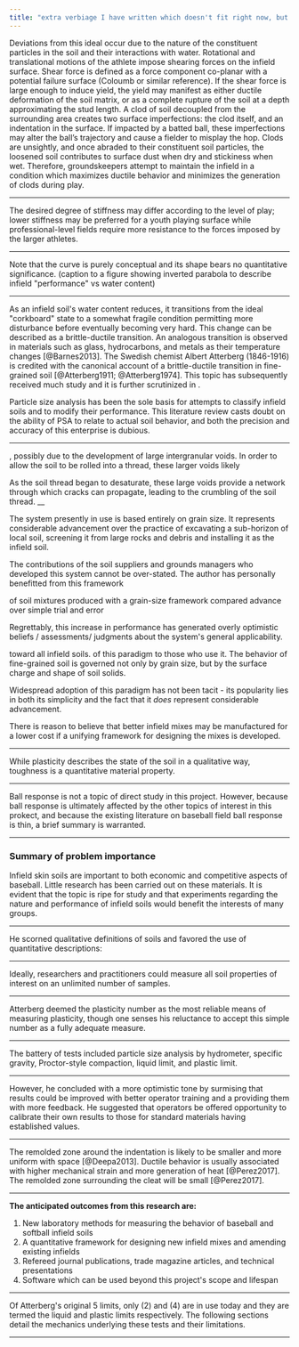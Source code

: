 ```yaml
---
title: "extra verbiage I have written which doesn't fit right now, but I don't want to throw away"
---
```


Deviations from this ideal occur due to the nature of the constituent particles in the soil and their interactions with water. Rotational and translational motions of the athlete impose shearing forces on the infield surface. Shear force is defined as a force component co-planar with a potential failure surface (Coloumb or similar reference). If the shear force is large enough to induce yield, the yield may manifest as either ductile deformation of the soil matrix, or as a complete rupture of the soil at a depth approximating the stud length. A clod of soil decoupled from the surrounding area creates two surface imperfections: the clod itself, and an indentation in the surface. If impacted by a batted ball, these imperfections may alter the ball’s trajectory and cause a fielder to misplay the hop. Clods are unsightly, and once abraded to their constituent soil particles, the loosened soil contributes to surface dust when dry and stickiness when wet. Therefore, groundskeepers attempt to maintain the infield in a condition which maximizes ductile behavior and minimizes the generation of clods during play. 

___

The desired degree of stiffness may differ according to the level of play; lower stiffness may be preferred for a youth playing surface while professional-level fields require more resistance to the forces imposed by the larger athletes.  

___

Note that the curve is purely conceptual and its shape bears no quantitative significance.  (caption to a figure showing inverted parabola to describe infield "performance" vs water content)

___

As an infield soil's water content reduces, it transitions from the ideal "corkboard" state to a somewhat fragile condition permitting more disturbance before eventually becoming very hard. This change can be described as a brittle-ductile transition. An analogous transition is observed in materials such as glass, hydrocarbons, and metals as their temperature changes [@Barnes2013]. The Swedish chemist Albert Atterberg (1846-1916) is credited with the canonical account of a brittle-ductile transition in fine-grained soil [@Atterberg1911; @Atterberg1974]. This topic has subsequently received much study and it is further scrutinized in . 

Particle size analysis has been the sole basis for attempts to classify infield soils and to modify their performance. This literature review casts doubt on the ability of PSA to relate to actual soil behavior, and both the precision and accuracy of this enterprise is dubious. 

___
, possibly due to the development of large intergranular voids. In order to allow the soil to be rolled into a thread, these larger voids likely 

As the soil thread began to desaturate, these large voids provide a network through which cracks can propagate, leading to the crumbling of the soil thread. 
__

The system presently in use is based entirely on grain size. It represents considerable advancement over the practice of 
excavating a sub-horizon of local soil,
screening it from large rocks and debris and installing it as the infield soil. 

The contributions of the soil suppliers and grounds managers who developed this 
system cannot be over-stated. The author has personally benefitted from this framework

of soil mixtures produced with a grain-size framework compared advance over simple trial and error 

Regrettably, this increase in performance has generated overly optimistic beliefs / assessments/ judgments about the system's general applicability.

 toward all infield soils.  of this paradigm to those who use it. 
The behavior of fine-grained soil is governed not only by grain size, but by the surface charge and shape of soil solids. 

Widespread adoption of this paradigm has not been tacit - its popularity lies in both its simplicity and the fact that it _does_ represent 
considerable advancement. 

There is reason to believe that better infield mixes may be manufactured for a lower cost if a unifying framework for designing the mixes is developed.

___

While plasticity describes the state of the soil in a qualitative way, toughness is a quantitative material property.  
___

Ball response is not a topic of direct study in this project. However, because ball response is ultimately affected by the other topics of interest in this prokect, and because the existing literature on baseball field ball response is thin, a brief summary is warranted. 

___


### Summary of problem importance 

Infield skin soils are important to both economic and competitive aspects of baseball. Little research has been carried out on these materials. It is evident that the topic is ripe for study and that experiments regarding the nature and performance of infield soils would benefit the interests of many groups.

___

He scorned qualitative definitions of soils and favored the use of quantitative descriptions:

___

Ideally, researchers and practitioners could measure all soil properties of interest on an unlimited number of samples. 

___

Atterberg deemed the plasticity number as the most reliable means of measuring plasticity, though one senses his reluctance to accept this simple number as a fully adequate measure. 

___

The battery of tests included particle size analysis by hydrometer, specific gravity, Proctor-style compaction, liquid limit, and plastic limit.
___

However, he concluded with a more optimistic tone by surmising that results could be improved with better operator training and a providing them with more feedback. He suggested that operators be offered opportunity to calibrate their own results to those for standard materials having established values. 

___


The remolded zone around the indentation is likely to be smaller and more uniform with space [@Deepa2013]. Ductile behavior is usually associated with higher mechanical strain and more generation of heat [@Perez2017]. The remolded zone surrounding the cleat will be small [@Perez2017]. 

___



**The anticipated outcomes from this research are:**
  
1. New laboratory methods for measuring the behavior of baseball and softball infield soils
2. A quantitative framework for designing new infield mixes and amending existing infields
3. Refereed journal publications, trade magazine articles, and technical presentations
4. Software which can be used beyond this project's scope and lifespan

___

Of Atterberg's original 5 limits, only (2) and (4) are in use today and they are termed the liquid and plastic limits respectively. 
The following sections detail the mechanics underlying these tests and their limitations. 

___